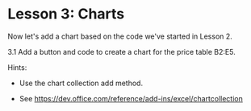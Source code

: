 # Lesson 3: Charts

Now let's add a chart based on the code we've started in Lesson 2.

3.1 Add a button and code to create a chart for the price table B2:E5.


Hints:

- Use the chart collection add method.

- See <https://dev.office.com/reference/add-ins/excel/chartcollection>
